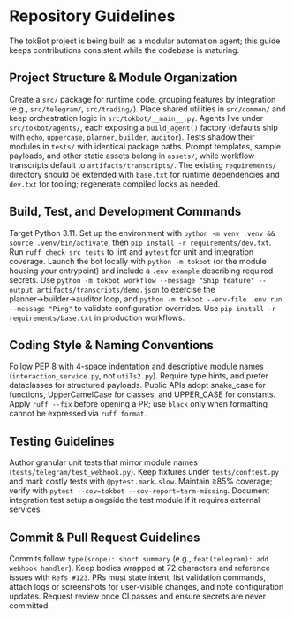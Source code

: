 # Repository Guidelines

The tokBot project is being built as a modular automation agent; this guide keeps contributions consistent while the codebase is maturing.

## Project Structure & Module Organization
Create a `src/` package for runtime code, grouping features by integration (e.g., `src/telegram/`, `src/trading/`). Place shared utilities in `src/common/` and keep orchestration logic in `src/tokbot/__main__.py`. Agents live under `src/tokbot/agents/`, each exposing a `build_agent()` factory (defaults ship with `echo`, `uppercase`, `planner`, `builder`, `auditor`). Tests shadow their modules in `tests/` with identical package paths. Prompt templates, sample payloads, and other static assets belong in `assets/`, while workflow transcripts default to `artifacts/transcripts/`. The existing `requirements/` directory should be extended with `base.txt` for runtime dependencies and `dev.txt` for tooling; regenerate compiled locks as needed.

## Build, Test, and Development Commands
Target Python 3.11. Set up the environment with `python -m venv .venv && source .venv/bin/activate`, then `pip install -r requirements/dev.txt`. Run `ruff check src tests` to lint and `pytest` for unit and integration coverage. Launch the bot locally with `python -m tokbot` (or the module housing your entrypoint) and include a `.env.example` describing required secrets. Use `python -m tokbot workflow --message "Ship feature" --output artifacts/transcripts/demo.json` to exercise the planner→builder→auditor loop, and `python -m tokbot --env-file .env run --message "Ping"` to validate configuration overrides. Use `pip install -r requirements/base.txt` in production workflows.

## Coding Style & Naming Conventions
Follow PEP 8 with 4-space indentation and descriptive module names (`interaction_service.py`, not `utils2.py`). Require type hints, and prefer dataclasses for structured payloads. Public APIs adopt snake_case for functions, UpperCamelCase for classes, and UPPER_CASE for constants. Apply `ruff --fix` before opening a PR; use `black` only when formatting cannot be expressed via `ruff format`.

## Testing Guidelines
Author granular unit tests that mirror module names (`tests/telegram/test_webhook.py`). Keep fixtures under `tests/conftest.py` and mark costly tests with `@pytest.mark.slow`. Maintain ≥85% coverage; verify with `pytest --cov=tokbot --cov-report=term-missing`. Document integration test setup alongside the test module if it requires external services.

## Commit & Pull Request Guidelines
Commits follow `type(scope): short summary` (e.g., `feat(telegram): add webhook handler`). Keep bodies wrapped at 72 characters and reference issues with `Refs #123`. PRs must state intent, list validation commands, attach logs or screenshots for user-visible changes, and note configuration updates. Request review once CI passes and ensure secrets are never committed.
